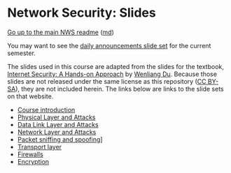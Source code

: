 Network Security: Slides
======================


[Go up to the main NWS readme](../readme.html) ([md](../readme.md))

You may want to see the [daily announcements slide set](../uva/daily-announcements.html#/) for the current semester.

The slides used in this course are adapted from the slides for the textbook, [Internet Security: A Hands-on Approach](https://www.amazon.com/dp/1733003967) by [Wenliang Du](https://web.ecs.syr.edu/~wedu/).  Because those slides are not released under the same license as this repository ([CC BY-SA](https://creativecommons.org/licenses/by-sa/4.0/deed.en)), they are not included herein.  The links below are links to the slide sets on that website.

- [Course introduction](introduction.html#/)
- [Physical Layer and Attacks](physical-layer.html#/)
- [Data Link Layer and Attacks](link-layer.html#/)
- [Network Layer and Attacks](network-layer.html#/)
- [Packet sniffing and spoofing](packets.html#/)]
- [Transport layer](transport-layer.html#/)
- [Firewalls](firewalls.html#/)
- [Encryption](encryption.html#/)

<!--
- [Network Security Basics](https://www.handsonsecurity.net/files/slides/N01_Network_Basics.pptx)
- [MAC Layer and Attacks](https://www.handsonsecurity.net/files/slides/N02_MAC_ARP.pptx)
-->